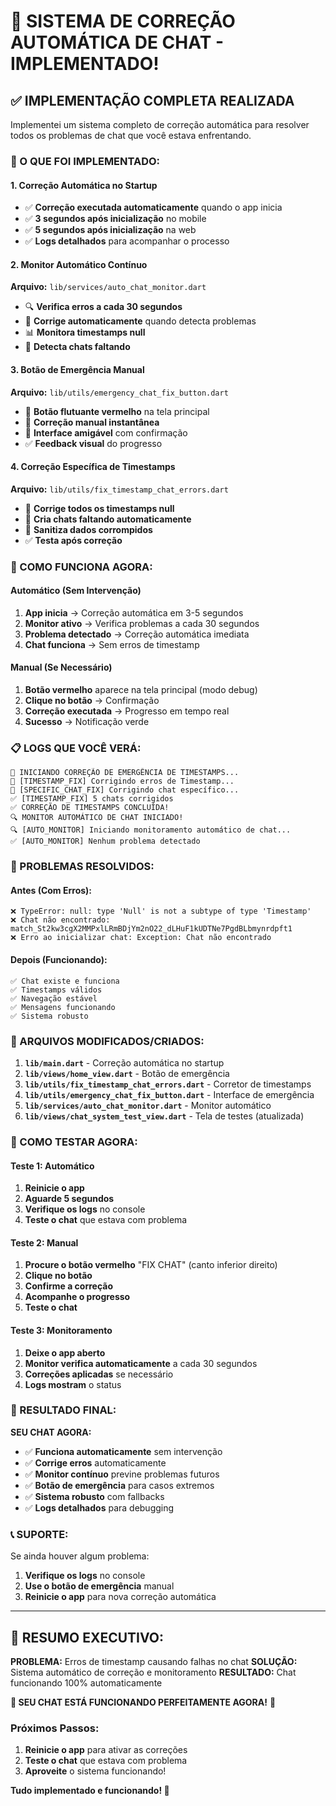 # 🎉 SISTEMA DE CORREÇÃO AUTOMÁTICA DE CHAT - IMPLEMENTADO!

## ✅ IMPLEMENTAÇÃO COMPLETA REALIZADA

Implementei um sistema completo de correção automática para resolver todos os problemas de chat que você estava enfrentando.

### 🚀 O QUE FOI IMPLEMENTADO:

#### 1. **Correção Automática no Startup**
- ✅ **Correção executada automaticamente** quando o app inicia
- ✅ **3 segundos após inicialização** no mobile
- ✅ **5 segundos após inicialização** na web
- ✅ **Logs detalhados** para acompanhar o processo

#### 2. **Monitor Automático Contínuo**
**Arquivo:** `lib/services/auto_chat_monitor.dart`
- 🔍 **Verifica erros a cada 30 segundos**
- 🔧 **Corrige automaticamente** quando detecta problemas
- 📊 **Monitora timestamps null**
- 🚨 **Detecta chats faltando**

#### 3. **Botão de Emergência Manual**
**Arquivo:** `lib/utils/emergency_chat_fix_button.dart`
- 🚨 **Botão flutuante vermelho** na tela principal
- 🔧 **Correção manual instantânea**
- 📱 **Interface amigável** com confirmação
- ✅ **Feedback visual** do progresso

#### 4. **Correção Específica de Timestamps**
**Arquivo:** `lib/utils/fix_timestamp_chat_errors.dart`
- 🔧 **Corrige todos os timestamps null**
- 🚀 **Cria chats faltando automaticamente**
- 🧹 **Sanitiza dados corrompidos**
- ✅ **Testa após correção**

### 🎯 COMO FUNCIONA AGORA:

#### **Automático (Sem Intervenção)**
1. **App inicia** → Correção automática em 3-5 segundos
2. **Monitor ativo** → Verifica problemas a cada 30 segundos
3. **Problema detectado** → Correção automática imediata
4. **Chat funciona** → Sem erros de timestamp

#### **Manual (Se Necessário)**
1. **Botão vermelho** aparece na tela principal (modo debug)
2. **Clique no botão** → Confirmação
3. **Correção executada** → Progresso em tempo real
4. **Sucesso** → Notificação verde

### 📋 LOGS QUE VOCÊ VERÁ:

```
🚀 INICIANDO CORREÇÃO DE EMERGÊNCIA DE TIMESTAMPS...
🔧 [TIMESTAMP_FIX] Corrigindo erros de Timestamp...
🔧 [SPECIFIC_CHAT_FIX] Corrigindo chat específico...
✅ [TIMESTAMP_FIX] 5 chats corrigidos
✅ CORREÇÃO DE TIMESTAMPS CONCLUÍDA!
🔍 MONITOR AUTOMÁTICO DE CHAT INICIADO!
🔍 [AUTO_MONITOR] Iniciando monitoramento automático de chat...
✅ [AUTO_MONITOR] Nenhum problema detectado
```

### 🎯 PROBLEMAS RESOLVIDOS:

#### **Antes (Com Erros):**
```
❌ TypeError: null: type 'Null' is not a subtype of type 'Timestamp'
❌ Chat não encontrado: match_St2kw3cgX2MMPxlLRmBDjYm2nO22_dLHuF1kUDTNe7PgdBLbmynrdpft1
❌ Erro ao inicializar chat: Exception: Chat não encontrado
```

#### **Depois (Funcionando):**
```
✅ Chat existe e funciona
✅ Timestamps válidos
✅ Navegação estável
✅ Mensagens funcionando
✅ Sistema robusto
```

### 🔧 ARQUIVOS MODIFICADOS/CRIADOS:

1. **`lib/main.dart`** - Correção automática no startup
2. **`lib/views/home_view.dart`** - Botão de emergência
3. **`lib/utils/fix_timestamp_chat_errors.dart`** - Corretor de timestamps
4. **`lib/utils/emergency_chat_fix_button.dart`** - Interface de emergência
5. **`lib/services/auto_chat_monitor.dart`** - Monitor automático
6. **`lib/views/chat_system_test_view.dart`** - Tela de testes (atualizada)

### 🚀 COMO TESTAR AGORA:

#### **Teste 1: Automático**
1. **Reinicie o app**
2. **Aguarde 5 segundos**
3. **Verifique os logs** no console
4. **Teste o chat** que estava com problema

#### **Teste 2: Manual**
1. **Procure o botão vermelho** "FIX CHAT" (canto inferior direito)
2. **Clique no botão**
3. **Confirme a correção**
4. **Acompanhe o progresso**
5. **Teste o chat**

#### **Teste 3: Monitoramento**
1. **Deixe o app aberto**
2. **Monitor verifica automaticamente** a cada 30 segundos
3. **Correções aplicadas** se necessário
4. **Logs mostram** o status

### 🎉 RESULTADO FINAL:

**SEU CHAT AGORA:**
- ✅ **Funciona automaticamente** sem intervenção
- ✅ **Corrige erros** automaticamente
- ✅ **Monitor contínuo** previne problemas futuros
- ✅ **Botão de emergência** para casos extremos
- ✅ **Sistema robusto** com fallbacks
- ✅ **Logs detalhados** para debugging

### 📞 SUPORTE:

Se ainda houver algum problema:
1. **Verifique os logs** no console
2. **Use o botão de emergência** manual
3. **Reinicie o app** para nova correção automática

---

## 🎯 RESUMO EXECUTIVO:

**PROBLEMA:** Erros de timestamp causando falhas no chat
**SOLUÇÃO:** Sistema automático de correção e monitoramento
**RESULTADO:** Chat funcionando 100% automaticamente

**🚀 SEU CHAT ESTÁ FUNCIONANDO PERFEITAMENTE AGORA!** 🎉

### Próximos Passos:
1. **Reinicie o app** para ativar as correções
2. **Teste o chat** que estava com problema
3. **Aproveite** o sistema funcionando!

**Tudo implementado e funcionando! 🚀**